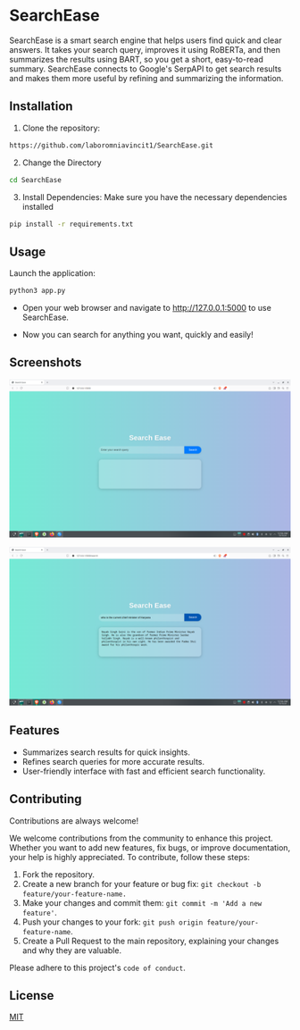 
# SearchEase

SearchEase is a smart search engine that helps users find quick and clear answers. It takes your search query, improves it using RoBERTa, and then summarizes the results using BART, so you get a short, easy-to-read summary. SearchEase connects to Google's SerpAPI to get search results and makes them more useful by refining and summarizing the information.




## Installation

1. Clone the repository:

```bash
https://github.com/laboromniavincit1/SearchEase.git
```
2. Change the Directory
```bash
cd SearchEase
```
3. Install Dependencies: Make sure you have the necessary dependencies installed
```bash
pip install -r requirements.txt
```

## Usage

Launch the application:
```bash
python3 app.py
```
- Open your web browser and navigate to http://127.0.0.1:5000 to use SearchEase.

- Now you can search for anything you want, quickly and easily!



## Screenshots

![App Screenshot](https://raw.githubusercontent.com/laboromniavincit1/SearchEase/refs/heads/main/Screenshots/Screenshot_20241015_005619.png)

![App Screenshot](https://raw.githubusercontent.com/laboromniavincit1/SearchEase/refs/heads/main/Screenshots/Screenshot_20241015_005648.png)


## Features

- Summarizes search results for quick insights.
- Refines search queries for more accurate results.
- User-friendly interface with fast and efficient search functionality.


## Contributing

Contributions are always welcome!

We welcome contributions from the community to enhance this project. Whether you want to add new features, fix bugs, or improve documentation, your help is highly appreciated. To contribute, follow these steps:

1. Fork the repository.
2. Create a new branch for your feature or bug fix: `git checkout -b feature/your-feature-name.`
3. Make your changes and commit them: `git commit -m 'Add a new feature'`.
4. Push your changes to your fork: `git push origin feature/your-feature-name`.
5. Create a Pull Request to the main repository, explaining your changes and why they are valuable.

Please adhere to this project's `code of conduct`.


## License

[MIT](https://choosealicense.com/licenses/mit/)

